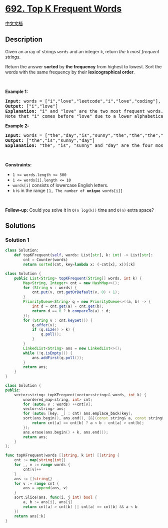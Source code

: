 # [692. Top K Frequent Words](https://leetcode.com/problems/top-k-frequent-words)

[中文文档](./solution/0600-0699/0692.Top%20K%20Frequent%20Words/README.md)

<!-- tags:Trie,Hash Table,String,Bucket Sort,Counting,Sorting,Heap (Priority Queue) -->

## Description

<p>Given an array of strings <code>words</code> and an integer <code>k</code>, return <em>the </em><code>k</code><em> most frequent strings</em>.</p>

<p>Return the answer <strong>sorted</strong> by <strong>the frequency</strong> from highest to lowest. Sort the words with the same frequency by their <strong>lexicographical order</strong>.</p>

<p>&nbsp;</p>
<p><strong class="example">Example 1:</strong></p>

<pre>
<strong>Input:</strong> words = [&quot;i&quot;,&quot;love&quot;,&quot;leetcode&quot;,&quot;i&quot;,&quot;love&quot;,&quot;coding&quot;], k = 2
<strong>Output:</strong> [&quot;i&quot;,&quot;love&quot;]
<strong>Explanation:</strong> &quot;i&quot; and &quot;love&quot; are the two most frequent words.
Note that &quot;i&quot; comes before &quot;love&quot; due to a lower alphabetical order.
</pre>

<p><strong class="example">Example 2:</strong></p>

<pre>
<strong>Input:</strong> words = [&quot;the&quot;,&quot;day&quot;,&quot;is&quot;,&quot;sunny&quot;,&quot;the&quot;,&quot;the&quot;,&quot;the&quot;,&quot;sunny&quot;,&quot;is&quot;,&quot;is&quot;], k = 4
<strong>Output:</strong> [&quot;the&quot;,&quot;is&quot;,&quot;sunny&quot;,&quot;day&quot;]
<strong>Explanation:</strong> &quot;the&quot;, &quot;is&quot;, &quot;sunny&quot; and &quot;day&quot; are the four most frequent words, with the number of occurrence being 4, 3, 2 and 1 respectively.
</pre>

<p>&nbsp;</p>
<p><strong>Constraints:</strong></p>

<ul>
	<li><code>1 &lt;= words.length &lt;= 500</code></li>
	<li><code>1 &lt;= words[i].length &lt;= 10</code></li>
	<li><code>words[i]</code> consists of lowercase English letters.</li>
	<li><code>k</code> is in the range <code>[1, The number of <strong>unique</strong> words[i]]</code></li>
</ul>

<p>&nbsp;</p>
<p><strong>Follow-up:</strong> Could you solve it in <code>O(n log(k))</code> time and <code>O(n)</code> extra space?</p>

## Solutions

### Solution 1

<!-- tabs:start -->

```python
class Solution:
    def topKFrequent(self, words: List[str], k: int) -> List[str]:
        cnt = Counter(words)
        return sorted(cnt, key=lambda x: (-cnt[x], x))[:k]
```

```java
class Solution {
    public List<String> topKFrequent(String[] words, int k) {
        Map<String, Integer> cnt = new HashMap<>();
        for (String v : words) {
            cnt.put(v, cnt.getOrDefault(v, 0) + 1);
        }
        PriorityQueue<String> q = new PriorityQueue<>((a, b) -> {
            int d = cnt.get(a) - cnt.get(b);
            return d == 0 ? b.compareTo(a) : d;
        });
        for (String v : cnt.keySet()) {
            q.offer(v);
            if (q.size() > k) {
                q.poll();
            }
        }
        LinkedList<String> ans = new LinkedList<>();
        while (!q.isEmpty()) {
            ans.addFirst(q.poll());
        }
        return ans;
    }
}
```

```cpp
class Solution {
public:
    vector<string> topKFrequent(vector<string>& words, int k) {
        unordered_map<string, int> cnt;
        for (auto& v : words) ++cnt[v];
        vector<string> ans;
        for (auto& [key, _] : cnt) ans.emplace_back(key);
        sort(ans.begin(), ans.end(), [&](const string& a, const string& b) -> bool {
            return cnt[a] == cnt[b] ? a < b : cnt[a] > cnt[b];
        });
        ans.erase(ans.begin() + k, ans.end());
        return ans;
    }
};
```

```go
func topKFrequent(words []string, k int) []string {
	cnt := map[string]int{}
	for _, v := range words {
		cnt[v]++
	}
	ans := []string{}
	for v := range cnt {
		ans = append(ans, v)
	}
	sort.Slice(ans, func(i, j int) bool {
		a, b := ans[i], ans[j]
		return cnt[a] > cnt[b] || cnt[a] == cnt[b] && a < b
	})
	return ans[:k]
}
```

<!-- tabs:end -->

<!-- end -->
